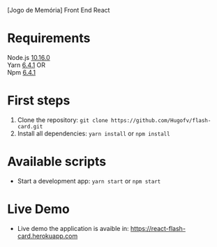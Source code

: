 [Jogo de Memória] Front End React

# Requirements
Node.js [10.16.0](https://nodejs.org/dist/v10.16.0)\
Yarn [6.4.1](https://github.com/yarnpkg/yarn/releases/tag/v1.16.0) OR\
Npm [6.4.1](https://www.npmjs.com/package/npm/v/6.4.1)

# First steps
1. Clone the repository: `git clone https://github.com/Hugofv/flash-card.git`
4. Install all dependencies: `yarn install` or `npm install`

# Available scripts
- Start a development app: `yarn start` or `npm start`

# Live Demo
- Live demo the application is avaible in: https://react-flash-card.herokuapp.com